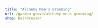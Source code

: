 ```yaml
---
title: "Alchemy Men's Grooming"
url: /garden-grove/alchemy-mens-grooming/
shop: hairdresser
---
```

